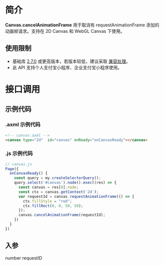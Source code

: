 
# 简介
**Canvas.cancelAnimationFrame** 用于取消有 requestAnimationFrame 添加的动画帧请求。支持在 2D Canvas 和 WebGL Canvas 下使用。

## 使用限制

- 基础库 [2.7.0](https://opendocs.alipay.com/mini/framework/lib-upgrade-v2) 或更高版本，若版本较低，建议采取 [兼容处理](https://opendocs.alipay.com/mini/framework/compatibility)。
- 此 API 支持个人支付宝小程序、企业支付宝小程序使用。

# 接口调用

## 示例代码

### .axml 示例代码
```html
<!-- canvas.axml -->
<canvas type="2d"  id="canvas" onReady="onCanvasReady"></canvas>
```

### .js 示例代码
```javascript
// canvas.js
Page({
  onCanvasReady() {
    const query = my.createSelectorQuery();
    query.select('#canvas').node().exec((res) => {
      const canvas = res[0].node;
      const ctx = canvas.getContext('2d');
      var requestId = canvas.requestAnimationFrame(() => {
        ctx.fillStyle = "red";
        ctx.fillRect(0, 0, 50, 50);
      });
      canvas.cancelAnimationFrame(requestId);
    })
  }
})
```

## 入参
number requestID

